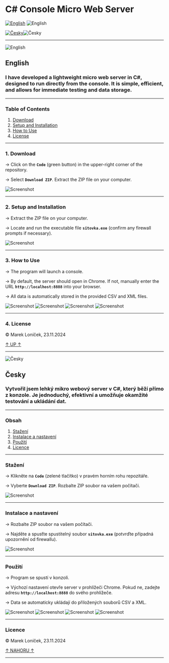  # <a id="up">C# Console Micro Web Server</a>

[![English](https://img.shields.io/badge/lang-English-blue)](#english) ![English](https://img.shields.io/badge/lang-English-blue)


[![Česky](https://img.shields.io/badge/lang-Česky-red)](#česky)![Česky](https://img.shields.io/badge/lang-Česky-red)



---
![English](https://img.shields.io/badge/lang-English-blue)

## <a id="english"></a> English

### I have developed a lightweight micro web server in C#, designed to run directly from the console. It is simple, efficient, and allows for immediate testing and data storage.

---

### Table of Contents
1. [Download](#download)
2. [Setup and Installation](#setup-and-installation)
3. [How to Use](#how-to-use)
4. [License](#license)

---

### <a id="download"></a> 1. Download

→ Click on the **`Code`** (green button) in the upper-right corner of the repository. 

→ Select **`Download ZIP`**. Extract the ZIP file on your computer.

![Screenshot](a.png)

---
### <a id="setup-and-installation"></a> 2. Setup and Installation

→ Extract the ZIP file on your computer.

→ Locate and run the executable file **`sitovka.exe`** (confirm any firewall prompts if necessary).

![Screenshot](b.png)

---
### <a id="how-to-use"></a> 3. How to Use

→ The program will launch a console. 

→ By default, the server should open in Chrome. If not, manually enter the URL **`http://localhost:8888`** into your browser. 

→ All data is automatically stored in the provided CSV and XML files.

![Screenshot](c.png)
![Screenshot](sitovka.png)
![Screenshot](d.png)
![Screenshot](e.png)

---
### <a id="#license"></a> 4. License

&copy; Marek Loníček, 23.11.2024

[↑ UP ↑ ](#up)

---


![Česky](https://img.shields.io/badge/lang-Česky-red)

## <a id="česky"></a> Česky

### Vytvořil jsem lehký mikro webový server v C#, který běží přímo z konzole. Je jednoduchý, efektivní a umožňuje okamžité testování a ukládání dat.

---

### Obsah
1. [Stažení](#stažení)
2. [Instalace a nastavení](#instalace-a-nastavení)
3. [Použití](#použití)
4. [Licence](#licence)

---

### <a id="stažení"></a> Stažení

→ Klikněte na **`Code`** (zelené tlačítko) v pravém horním rohu repozitáře. 

→ Vyberte **`Download ZIP`**. Rozbalte ZIP soubor na vašem počítači.

![Screenshot](a.png)

---
### <a id="instalace-a-nastavení"></a> Instalace a nastavení

→ Rozbalte ZIP soubor na vašem počítači. 

→ Najděte a spusťte spustitelný soubor **`sitovka.exe`** (potvrďte případná upozornění od firewallu).

![Screenshot](b.png)

---
### <a id="použití"></a> Použití

→ Program se spustí v konzoli.

→ Výchozí nastavení otevře server v prohlížeči Chrome. Pokud ne, zadejte adresu **`http://localhost:8888`** do svého prohlížeče.

→ Data se automaticky ukládají do přiložených souborů CSV a XML.

![Screenshot](c.png)
![Screenshot](sitovka.png)
![Screenshot](d.png)
![Screenshot](e.png)

---
### <a id="licence"></a> Licence

&copy; Marek Loníček, 23.11.2024

[↑ NAHORU ↑ ](#up)

---


